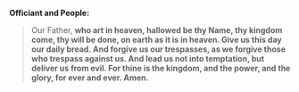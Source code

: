 **Officiant and People:**
> Our Father, **who art in heaven,
	hallowed be thy Name,
	thy kingdom come,
	thy will be done,
	on earth as it is in heaven.
Give us this day our daily bread.
And forgive us our trespasses,
	as we forgive those who trespass against us.
And lead us not into temptation,
	but deliver us from evil.
For thine is the kingdom, and the power, and the glory,
	for ever and ever.  Amen.**
